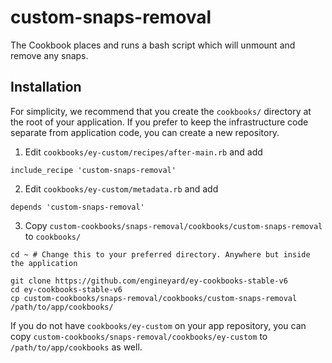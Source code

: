 # custom-snaps-removal

The Cookbook places and runs a bash script which will unmount and remove any snaps.

## Installation

For simplicity, we recommend that you create the `cookbooks/` directory at the
root of your application. If you prefer to keep the infrastructure code separate
from application code, you can create a new repository.

1. Edit `cookbooks/ey-custom/recipes/after-main.rb` and add

```
include_recipe 'custom-snaps-removal'
```

2. Edit `cookbooks/ey-custom/metadata.rb` and add

```
depends 'custom-snaps-removal'
```

3. Copy `custom-cookbooks/snaps-removal/cookbooks/custom-snaps-removal` to `cookbooks/`

```
cd ~ # Change this to your preferred directory. Anywhere but inside the application

git clone https://github.com/engineyard/ey-cookbooks-stable-v6
cd ey-cookbooks-stable-v6
cp custom-cookbooks/snaps-removal/cookbooks/custom-snaps-removal /path/to/app/cookbooks/
```

If you do not have `cookbooks/ey-custom` on your app repository, you can copy
`custom-cookbooks/snaps-removal/cookbooks/ey-custom` to `/path/to/app/cookbooks` as well.
